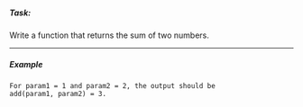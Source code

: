 ##### **Task:**
Write a function that returns the sum of two numbers.

---
##### Example

```
For param1 = 1 and param2 = 2, the output should be
add(param1, param2) = 3.
```
